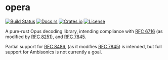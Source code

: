 # opera

[![Build Status](https://travis-ci.com/nuew/opera.svg?branch=master)][travis]
[![Docs.rs](https://docs.rs/opera/badge.svg)][docs]
[![Crates.io](https://img.shields.io/crates/v/opera.svg)][cargo]
[![License](https://img.shields.io/github/license/nuew/opera.svg)][license]

A pure-rust Opus decoding library, intending compliance with [RFC 6716]
\(as modified by [RFC 8251]), and [RFC 7845].

Partial support for [RFC 8486], (as it modifies [RFC 7845]) is intended, but
full support for Ambisonics is not currently a goal.

[travis]: https://travis-ci.com/nuew/opera
[docs]: https://docs.rs/opera/
[cargo]: https://crates.io/crates/opera/
[license]: https://github.com/nuew/opera/blob/master/LICENSE
[RFC 6716]: https://tools.ietf.org/html/rfc6716
[RFC 7845]: https://tools.ietf.org/html/rfc7845
[RFC 8251]: https://tools.ietf.org/html/rfc8251
[RFC 8486]: https://tools.ietf.org/html/rfc8486
